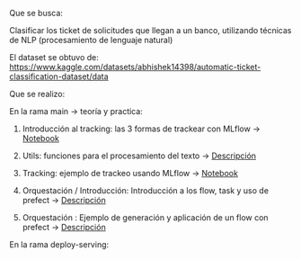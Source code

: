 Que se busca:

Clasificar los ticket de solicitudes que llegan a un banco, utilizando técnicas de NLP (procesamiento de lenguaje natural)

El dataset se obtuvo de: https://www.kaggle.com/datasets/abhishek14398/automatic-ticket-classification-dataset/data


Que se realizo:

En la rama main -> teoría y practica:

1. Introducción al tracking: las 3 formas de trackear con MLflow → [Notebook](Introduccion_tracking/introduccion_al_tracking.ipynb)

2. Utils: funciones para el procesamiento del texto → [Descripción](utils/readme.md)

3. Tracking: ejemplo de trackeo usando MLflow →
[Notebook](tracking/tracking_data_tickets_baseline.ipynb)

4. Orquestación / Introducción: Introducción a los flow, task y uso de prefect → [Descripción](orquestacion/introduction/readme.md)

5. Orquestación : Ejemplo de generación y aplicación de un flow con prefect → [Descripción](orquestacion/readme.md)

En la rama deploy-serving:

